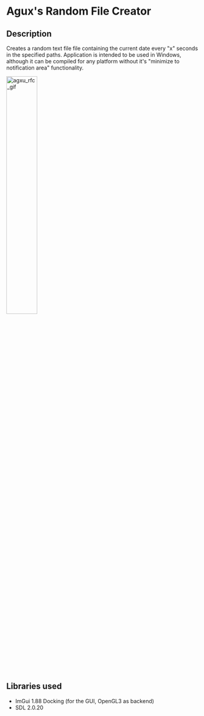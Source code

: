 # Agux's Random File Creator

## Description
Creates a random text file file containing the current date every "x" seconds in the specified paths.
Application is intended to be used in Windows, although it can be compiled for any platform without it's "minimize to notification area" functionality.

<!-- ![screen-gif](./prueba_rando_creator.gif) -->
<img src="https://github.com/aguxone/agux_random_file_creator/blob/gif_storage/prueba_rando_creator.gif?raw=true" alt="agxu_rfc_gif" width="40%" height="40%">

## Libraries used
- ImGui 1.88 Docking (for the GUI, OpenGL3 as backend)
- SDL 2.0.20






